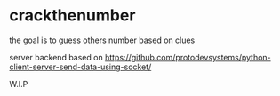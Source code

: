 # crackthenumber
the goal is to guess others number based on clues

server backend based on https://github.com/protodevsystems/python-client-server-send-data-using-socket/

W.I.P
